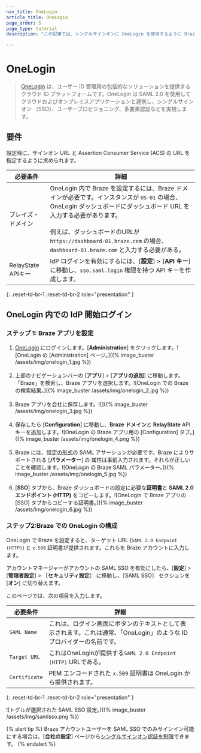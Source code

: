 ```yaml
---
nav_title: OneLogin
article_title: OneLogin
page_order: 5
page_type: tutorial
description: "この記事では、シングルサインオンに OneLogin を使用するように Braze を設定する方法を順に説明します。"

---
```


# OneLogin

> [OneLogin](https://www.onelogin.com/) は、ユーザー ID 管理用の包括的なソリューションを提供するクラウド ID プラットフォームです。OneLogin は SAML 2.0 を使用してクラウドおよびオンプレミスアプリケーションと連携し、シングルサインオン （SSO）、ユーザープロビジョニング、多要素認証などを実現します。

## 要件

設定時に、サインオン URL と Assertion Consumer Service (ACS) の URL を指定するように求められます。  

| 必要条件 | 詳細 |
|---|---|
| ブレイズ・ドメイン | OneLogin 内で Braze を設定するには、Braze ドメインが必要です。インスタンスが `US-01` の場合、OneLogin ダッシュボードにダッシュボード URL を入力する必要があります。<br><br> 例えば、ダッシュボードのURLが`https://dashboard-01.braze.com` の場合、`dashboard-01.braze.com` と入力する必要がある。  |
| RelayState APIキー | IdP ログインを有効にするには、[**設定**] > [**API キー**] に移動し、`sso.saml.login` 権限を持つ API キーを作成します。 |
{: .reset-td-br-1 .reset-td-br-2 role="presentation" }

## OneLogin 内での IdP 開始ログイン

### ステップ 1: Braze アプリを設定

1. [OneLogin](https://app.onelogin.com/login) にログインします。[**Administration**] をクリックします。![OneLogin の [Administration] ページ。]({% image_buster /assets/img/onelogin_1.jpg %})<br><br>
2. 上部のナビゲーションバーの [**アプリ**] > [**アプリの追加**] に移動します。「Braze」を検索し、Braze アプリを選択します。![OneLogin での Braze の検索結果。]({% image_buster /assets/img/onelogin_2.jpg %})<br><br>
3. Braze アプリを会社に保存します。![]({% image_buster /assets/img/onelogin_3.jpg %})<br><br>
4. 保存したら [**Configuration**] に移動し、**Braze ドメイン**と **RelayState** API キーを追加します。![OneLogin の Braze アプリ用の [Configuration] タブ。]({% image_buster /assets/img/onelogin_4.png %})<br><br>
5. Braze には、[特定の形式]({{site.baseurl}}/user_guide/administrative/access_braze/single_sign_on/set_up/#configure-your-identity-provider)の SAML アサーションが必要です。Braze によりサポートされる [**パラメーター**] の 属性は事前入力されます。それらが正しいことを確認します。![OneLogin の Braze SAML パラメーター。]({% image_buster /assets/img/onelogin_5.jpg %})<br><br>
6. [**SSO**] タブから、Braze ダッシュボードの設定に必要な**証明書**と **SAML 2.0 エンドポイント (HTTP)** をコピーします。![OneLogin で Braze アプリの [SSO] タブからコピーする証明書。]({% image_buster /assets/img/onelogin_6.jpg %})

### ステップ2:Braze での OneLogin の構成

OneLogin で Braze を設定すると、ターゲット URL (`SAML 2.0 Endpoint (HTTP)`) と `x.509` 証明書が提供されます。これらを Braze アカウントに入力します。

アカウントマネージャーがアカウントの SAML SSO を有効にしたら、[**設定**] > [**管理者設定**] > ［**セキュリティ設定**］ に移動し、［SAML SSO］ セクションを [**オン**] に切り替えます。

このページでは、次の項目を入力します。

| 必要条件 | 詳細 |
|---|---|
| `SAML Name` | これは、ログイン画面にボタンのテキストとして表示されます。これは通常、「OneLogin」のような ID プロバイダーの名前です。  |
| `Target URL` | これはOneLoginが提供する`SAML 2.0 Endpoint (HTTP)` URLである。|
| `Certificate` | PEM エンコードされた `x.509` 証明書は OneLogin から提供されます。 |
{: .reset-td-br-1 .reset-td-br-2 role="presentation" }

![トグルが選択された SAML SSO 設定。]({% image_buster /assets/img/samlsso.png %})

{% alert tip %}
Braze アカウントユーザーを SAML SSO でのみサインイン可能にする場合は、[**会社の設定**] ページから[シングルサインオン認証を制限]({{site.baseurl}}/user_guide/administrative/access_braze/single_sign_on/set_up/#restriction)できます。
{% endalert %}

